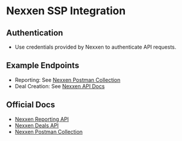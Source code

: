 # Nexxen SSP Integration

## Authentication
- Use credentials provided by Nexxen to authenticate API requests.

## Example Endpoints
- Reporting: See [Nexxen Postman Collection](https://www.postman.com/nexxen-api/nexxen/folder/c7hy5yo/reporting)
- Deal Creation: See [Nexxen API Docs](https://ssp-help.unruly.co/hc/en-us/articles/16866753763475-Overview-of-External-API-Deals)

## Official Docs
- [Nexxen Reporting API](https://ssp-help.unruly.co/hc/en-us/articles/16924868928659-Overview-of-External-API-Reports)
- [Nexxen Deals API](https://ssp-help.unruly.co/hc/en-us/articles/16866753763475-Overview-of-External-API-Deals)
- [Nexxen Postman Collection](https://www.postman.com/nexxen-api/nexxen/folder/c7hy5yo/reporting) 